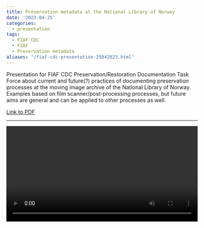 ```yaml
---
title: Preservation metadata at the National Library of Norway
date: '2023-04-25'
categories: 
  - presentation
tags:
  - FIAF CDC
  - FIAF
  - Preservation metadata
aliases: "/fiaf-cdc-presentation-25042023.html"
---
```


Presentation for FIAF CDC Preservation/Restoration Documentation Task Force about current and future(?) practices of documenting preservation processes at the moving image archive of the National Library of Norway.
Examples based on film scanner/post-processing processes, but future aims are general and can be applied to other processes as well.

[Link to PDF](CDC-Presentation-25042023.pdf)

---

<video width="100%" controls>
  <source src="CDC-Presentation-25042023.m4v" type="video/mp4">
</video>
